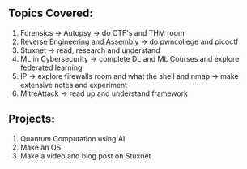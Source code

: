 ## Topics Covered:
1. Forensics -> Autopsy     -> do CTF's and THM room
2. Reverse Engineering and Assembly   -> do pwncollege and picoctf
3. Stuxnet    -> read, research and understand
4. ML in Cybersecurity    -> complete DL and ML Courses and explore federated learning
5. IP   -> explore firewalls room and what the shell and nmap -> make extensive notes and experiment
6. MitreAttack -> read up and understand framework


## Projects:
1. Quantum Computation using AI
2. Make an OS
3. Make a video and blog post on Stuxnet
